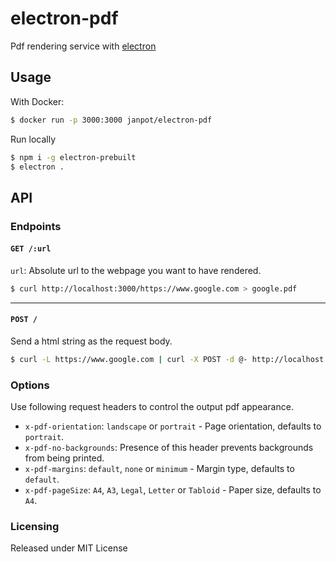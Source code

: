 # electron-pdf

Pdf rendering service with [electron](http://electron.atom.io/)

## Usage

With Docker:

```sh
$ docker run -p 3000:3000 janpot/electron-pdf
```

Run locally

```sh
$ npm i -g electron-prebuilt
$ electron .
```

## API

### Endpoints

#### `GET /:url`

`url`: Absolute url to the webpage you want to have rendered.

```sh
$ curl http://localhost:3000/https://www.google.com > google.pdf
```

<hr>

#### `POST /`

Send a html string as the request body.

```sh
$ curl -L https://www.google.com | curl -X POST -d @- http://localhost:3000/ > google.pdf
```

### Options

Use following request headers to control the output pdf appearance.

- `x-pdf-orientation`: `landscape` or `portrait` - Page orientation, defaults to `portrait`.
- `x-pdf-no-backgrounds`: Presence of this header prevents backgrounds from being printed.
- `x-pdf-margins`: `default`, `none` or `minimum` - Margin type, defaults to `default`.
- `x-pdf-pageSize`: `A4`, `A3`, `Legal`, `Letter` or `Tabloid` - Paper size, defaults to `A4`.

### Licensing

Released under MIT License
